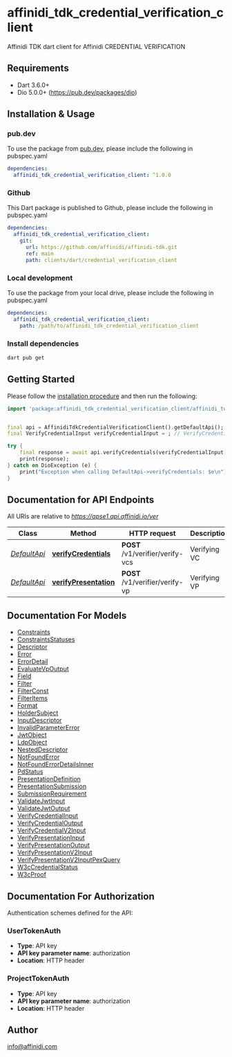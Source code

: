 # affinidi_tdk_credential_verification_client

Affinidi TDK dart client for Affinidi CREDENTIAL VERIFICATION

## Requirements

- Dart 3.6.0+
- Dio 5.0.0+ (https://pub.dev/packages/dio)

## Installation & Usage

### pub.dev

To use the package from [pub.dev](https://pub.dev), please include the following in pubspec.yaml

```yaml
dependencies:
  affinidi_tdk_credential_verification_client: ^1.0.0
```

### Github

This Dart package is published to Github, please include the following in pubspec.yaml

```yaml
dependencies:
  affinidi_tdk_credential_verification_client:
    git:
      url: https://github.com/affinidi/affinidi-tdk.git
      ref: main
      path: clients/dart/credential_verification_client
```

### Local development

To use the package from your local drive, please include the following in pubspec.yaml

```yaml
dependencies:
  affinidi_tdk_credential_verification_client:
    path: /path/to/affinidi_tdk_credential_verification_client
```

### Install dependencies

```bash
dart pub get
```

## Getting Started

Please follow the [installation procedure](#installation--usage) and then run the following:

```dart
import 'package:affinidi_tdk_credential_verification_client/affinidi_tdk_credential_verification_client.dart';


final api = AffinidiTdkCredentialVerificationClient().getDefaultApi();
final VerifyCredentialInput verifyCredentialInput = ; // VerifyCredentialInput | VerifyCredentials

try {
    final response = await api.verifyCredentials(verifyCredentialInput);
    print(response);
} catch on DioException (e) {
    print("Exception when calling DefaultApi->verifyCredentials: $e\n");
}

```

## Documentation for API Endpoints

All URIs are relative to *https://apse1.api.affinidi.io/ver*

| Class                             | Method                                                         | HTTP request                     | Description  |
| --------------------------------- | -------------------------------------------------------------- | -------------------------------- | ------------ |
| [_DefaultApi_](doc/DefaultApi.md) | [**verifyCredentials**](doc/DefaultApi.md#verifycredentials)   | **POST** /v1/verifier/verify-vcs | Verifying VC |
| [_DefaultApi_](doc/DefaultApi.md) | [**verifyPresentation**](doc/DefaultApi.md#verifypresentation) | **POST** /v1/verifier/verify-vp  | Verifying VP |

## Documentation For Models

- [Constraints](doc/Constraints.md)
- [ConstraintsStatuses](doc/ConstraintsStatuses.md)
- [Descriptor](doc/Descriptor.md)
- [Error](doc/Error.md)
- [ErrorDetail](doc/ErrorDetail.md)
- [EvaluateVpOutput](doc/EvaluateVpOutput.md)
- [Field](doc/Field.md)
- [Filter](doc/Filter.md)
- [FilterConst](doc/FilterConst.md)
- [FilterItems](doc/FilterItems.md)
- [Format](doc/Format.md)
- [HolderSubject](doc/HolderSubject.md)
- [InputDescriptor](doc/InputDescriptor.md)
- [InvalidParameterError](doc/InvalidParameterError.md)
- [JwtObject](doc/JwtObject.md)
- [LdpObject](doc/LdpObject.md)
- [NestedDescriptor](doc/NestedDescriptor.md)
- [NotFoundError](doc/NotFoundError.md)
- [NotFoundErrorDetailsInner](doc/NotFoundErrorDetailsInner.md)
- [PdStatus](doc/PdStatus.md)
- [PresentationDefinition](doc/PresentationDefinition.md)
- [PresentationSubmission](doc/PresentationSubmission.md)
- [SubmissionRequirement](doc/SubmissionRequirement.md)
- [ValidateJwtInput](doc/ValidateJwtInput.md)
- [ValidateJwtOutput](doc/ValidateJwtOutput.md)
- [VerifyCredentialInput](doc/VerifyCredentialInput.md)
- [VerifyCredentialOutput](doc/VerifyCredentialOutput.md)
- [VerifyCredentialV2Input](doc/VerifyCredentialV2Input.md)
- [VerifyPresentationInput](doc/VerifyPresentationInput.md)
- [VerifyPresentationOutput](doc/VerifyPresentationOutput.md)
- [VerifyPresentationV2Input](doc/VerifyPresentationV2Input.md)
- [VerifyPresentationV2InputPexQuery](doc/VerifyPresentationV2InputPexQuery.md)
- [W3cCredentialStatus](doc/W3cCredentialStatus.md)
- [W3cProof](doc/W3cProof.md)

## Documentation For Authorization

Authentication schemes defined for the API:

### UserTokenAuth

- **Type**: API key
- **API key parameter name**: authorization
- **Location**: HTTP header

### ProjectTokenAuth

- **Type**: API key
- **API key parameter name**: authorization
- **Location**: HTTP header

## Author

info@affinidi.com
